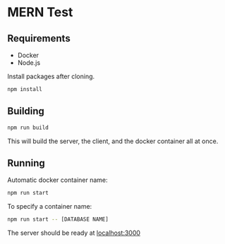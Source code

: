 # MERN Test

## Requirements

- Docker
- Node.js

Install packages after cloning.

```bash
npm install
```

## Building

```bash
npm run build
```

This will build the server, the client, and the docker container all at once.

## Running

Automatic docker container name:

```bash
npm run start
```

To specify a container name:

```bash
npm run start -- [DATABASE NAME]
```

The server should be ready at [localhost:3000](http://localhost:3000)
